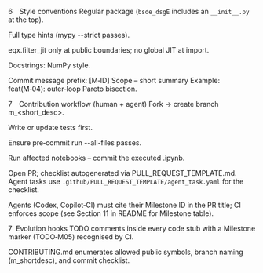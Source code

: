 
6 Style conventions
Regular package (`bsde_dsgE` includes an `__init__.py` at the top).

Full type hints (mypy --strict passes).

eqx.filter_jit only at public boundaries; no global JIT at import.

Docstrings: NumPy style.

Commit message prefix: [M‑ID] Scope – short summary
Example: feat(M‑04): outer‑loop Pareto bisection.

7 Contribution workflow (human + agent)
Fork → create branch m<ID>_<short_desc>.

Write or update tests first.

Ensure pre‑commit run --all-files passes.

Run affected notebooks – commit the executed .ipynb.

Open PR; checklist autogenerated via PULL_REQUEST_TEMPLATE.md. Agent tasks use
`.github/PULL_REQUEST_TEMPLATE/agent_task.yaml` for the checklist.

Agents (Codex, Copilot‑CI) must cite their Milestone ID in the PR
title; CI enforces scope (see Section 11 in README for Milestone table).


7  Evolution hooks
TODO comments inside every code stub with a Milestone marker
(TODO‑M05) recognised by CI.

CONTRIBUTING.md enumerates allowed public symbols, branch naming
(m<ID>_shortdesc), and commit checklist.
